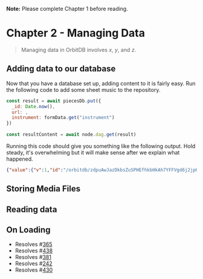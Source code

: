 **Note:** Please complete Chapter 1 before reading. 

# Chapter 2 - Managing Data

> Managing data in OrbitDB involves _x_, _y_, and _z_.

## Adding data to our database

Now that you have a database set up, adding content to it is fairly easy. Run the following code to add some sheet music to the repository.

```javascript
const result = await piecesDb.put({
  _id: Date.now(),
  url: ,
  instrument: formData.get("instrument")
})
                                                
const resultContent = await node.dag.get(result)
```

Running this code should give you something like the following output. Hold steady, it's overwhelming but it will make sense 
after we explain what happened.

```json
{"value":{"v":1,"id":"/orbitdb/zdpuAwJazDkbsZuSPHEfhkbHkAh7YFFVgd6j2jpHjs86TeaCm/pieces","cid":null,"key":"04b322b0970e03a45cd8418792cc0cdb0595408e8463aae5f1e45254befb084c642cfea088342dfa38eff40d26f20659e7ab62f21c0400c0e0450ac7663027122c","sig":"3044022076a5f0db573711702bac4c72d09d23ff75c982142182a28fb048da5751f3759802203aedacfae5a6910df0e90486445bf34a9c91feb32d06e6c864200d131edae430","next":[{"codec":"dag-cbor","version":1,"hash":{"type":"Buffer","data":[18,32,238,3,211,117,49,227,203,20,136,108,10,254,103,178,200,167,150,56,57,5,13,29,185,249,209,105,134,228,14,118,32,131]}}],"clock":{"id":"04b322b0970e03a45cd8418792cc0cdb0595408e8463aae5f1e45254befb084c642cfea088342dfa38eff40d26f20659e7ab62f21c0400c0e0450ac7663027122c","time":2},"payload":{"op":"PUT","key":1551133663072,"value":{"_id":1551133663072,"url":"12345","instrument":"Accordion"}},"identity":{"id":"04468e3d39cb02fb67c111a3dc0795ad5efe3f2af9c3d292ed5fe17cad073a2e8e81fd766e7e2ba0e348c697cd9245ecd261c2e837e37dadceba139185a8e9a248","type":"orbitdb","publicKey":"04b322b0970e03a45cd8418792cc0cdb0595408e8463aae5f1e45254befb084c642cfea088342dfa38eff40d26f20659e7ab62f21c0400c0e0450ac7663027122c","signatures":{"id":"3044022027881709d8440f42ecdbc6ba4925dc6dfad609a75e39a46e6a58e88d8344c1e902203f369c5c0ceb6bfcf4e9a8d2d6c8a597f3244a19b25ee0cde44fce97aad4b5e4","publicKey":"3045022016d569e4c89dd0b76bf1f27df462b2c0559d20c952f88892d4d758e30e2a6f4a022100d624ebeb3028648e967f2844acf979830d6a02ea2e885fa71a66d040ee943131"}}},"remainderPath":"","cid":{"codec":"dag-cbor","version":1,"hash":{"type":"Buffer","data":[18,32,62,76,23,6,158,134,155,240,243,37,5,20,34,106,59,8,207,162,12,84,243,82,150,100,138,221,105,197,39,86,24,154]}}}
```

## Storing Media Files

## Reading data

## On Loading

* Resolves #[365](https://github.com/orbitdb/orbit-db/issues/365) 
* Resolves #[438](https://github.com/orbitdb/orbit-db/issues/438)
* Resolves #[381](https://github.com/orbitdb/orbit-db/issues/381)
* Resolves #[242](https://github.com/orbitdb/orbit-db/issues/242)
* Resolves #[430](https://github.com/orbitdb/orbit-db/issues/430)
